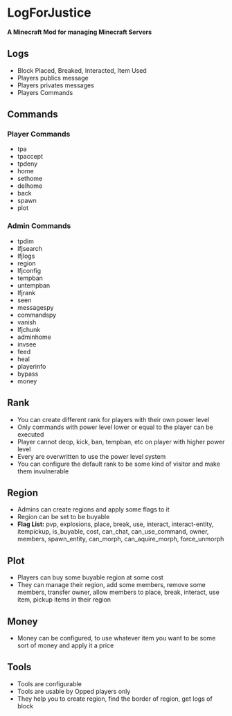 # LogForJustice
**A Minecraft Mod for managing  Minecraft Servers**

## Logs
- Block Placed, Breaked, Interacted, Item Used
- Players publics message
- Players privates messages
- Players Commands


## Commands
 ### Player Commands
- tpa
- tpaccept
- tpdeny
- home
- sethome
- delhome
- back
- spawn
- plot
 ### Admin Commands
 - tpdim
- lfjsearch
- lfjlogs
- region
- lfjconfig
- tempban
- untempban
- lfjrank
- seen
- messagespy
- commandspy
- vanish
- lfjchunk
- adminhome
- invsee
- feed
- heal
- playerinfo
- bypass
- money


## Rank
- You can create different rank for players with their own power level
- Only commands with power level lower or equal to the player can be executed
- Player cannot deop, kick, ban, tempban, etc on player with higher power level
- Every are overwritten to use the power level system
- You can configure the default rank to be some kind of visitor and make them invulnerable

## Region
- Admins can create regions and apply some flags to it
- Region can be set to be buyable
- **Flag List:** pvp, explosions, place, break, use, interact, interact-entity, itempickup, is_buyable, cost, can_chat, can_use_command, owner, members, spawn_entity, can_morph, can_aquire_morph, force_unmorph

## Plot
- Players can buy some buyable region at some cost
- They can manage their region, add some members, remove some members, transfer owner, allow members to place, break, interact, use item, pickup items in their region

## Money
- Money can be configured, to use whatever item  you want to be some sort of money and apply it a price

## Tools
- Tools are configurable
- Tools are usable by Opped players only
- They help you to create region, find the border of region, get logs of block
